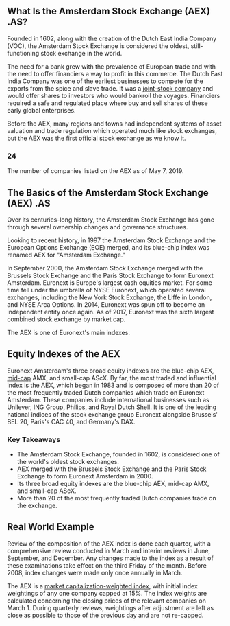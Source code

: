 ## What Is the Amsterdam Stock Exchange (AEX) .AS?

Founded in 1602, along with the creation of the Dutch East India Company (VOC), the Amsterdam Stock Exchange is considered the oldest, still-functioning stock exchange in the world.

The need for a bank grew with the prevalence of European trade and with the need to offer financiers a way to profit in this commerce. The Dutch East India Company was one of the earliest businesses to compete for the exports from the spice and slave trade. It was a [joint-stock company](https://www.investopedia.com/terms/j/jointstockcompany.asp) and would offer shares to investors who would bankroll the voyages. Financiers required a safe and regulated place where buy and sell shares of these early global enterprises.

Before the AEX, many regions and towns had independent systems of asset valuation and trade regulation which operated much like stock exchanges, but the AEX was the first official stock exchange as we know it.

### 24

The number of companies listed on the AEX as of May 7, 2019.

## The Basics of the Amsterdam Stock Exchange (AEX) .AS

Over its centuries-long history, the Amsterdam Stock Exchange has gone through several ownership changes and governance structures.

Looking to recent history, in 1997 the Amsterdam Stock Exchange and the European Options Exchange (EOE) merged, and its blue-chip index was renamed AEX for "Amsterdam Exchange."

In September 2000, the Amsterdam Stock Exchange merged with the Brussels Stock Exchange and the Paris Stock Exchange to form Euronext Amsterdam. Euronext is Europe's largest cash equities market. For some time fell under the umbrella of NYSE Euronext, which operated several exchanges, including the New York Stock Exchange, the Liffe in London, and NYSE Arca Options. In 2014, Euronext was spun off to become an independent entity once again. As of 2017, Euronext was the sixth largest combined stock exchange by market cap.

The AEX is one of Euronext's main indexes.

## Equity Indexes of the AEX

Euronext Amsterdam's three broad equity indexes are the blue-chip AEX, [mid-cap](https://www.investopedia.com/terms/m/midcapstock.asp) AMX, and small-cap AScX. By far, the most traded and influential index is the AEX, which began in 1983 and is composed of more than 20 of the most frequently traded Dutch companies which trade on Euronext Amsterdam. These companies include international businesses such as Unilever, ING Group, Philips, and Royal Dutch Shell. It is one of the leading national indices of the stock exchange group Euronext alongside Brussels' BEL 20, Paris's CAC 40, and Germany's DAX.

### Key Takeaways

-   The Amsterdam Stock Exchange, founded in 1602, is considered one of the world's oldest stock exchanges.
-   AEX merged with the Brussels Stock Exchange and the Paris Stock Exchange to form Euronext Amsterdam in 2000.
-   Its three broad equity indexes are the blue-chip AEX, mid-cap AMX, and small-cap AScX.
-   More than 20 of the most frequently traded Dutch companies trade on the exchange.

## Real World Example

Review of the composition of the AEX index is done each quarter, with a comprehensive review conducted in March and interim reviews in June, September, and December. Any changes made to the index as a result of these examinations take effect on the third Friday of the month. Before 2008, index changes were made only once annually in March.

The AEX is a [market capitalization-weighted index](https://www.investopedia.com/terms/c/capitalizationweightedindex.asp), with initial index weightings of any one company capped at 15%. The index weights are calculated concerning the closing prices of the relevant companies on March 1. During quarterly reviews, weightings after adjustment are left as close as possible to those of the previous day and are not re-capped.